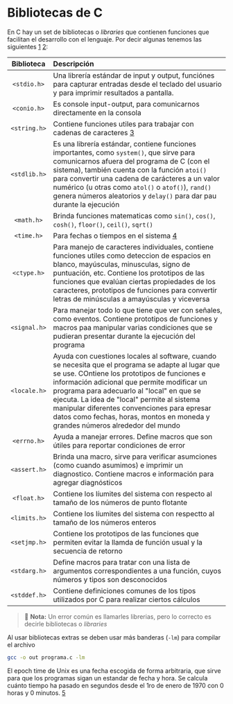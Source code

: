 # Bibliotecas de C

En C hay un set de bibliotecas o *libraries* que contienen funciones que facilitan el desarrollo con el lenguaje. Por decir algunas tenemos las siguientes [1] [2]:

| Biblioteca | Descripción |
| :---: | :--- |
| `<stdio.h>` | Una librería estándar de input y output, funciónes para capturar entradas desde el teclado del usuario y para imprimir resultados a pantalla. |
| `<conio.h>` | Es console input-output, para comunicarnos directamente en la consola |
| `<string.h>` | Contiene funciones utiles para trabajar con cadenas de caracteres [3] |
| `<stdlib.h>` | Es una librería estándar, contiene funciones importantes, como `system()`, que sirve para comunicarnos afuera del programa de C (con el sistema), también cuenta con la función `atoi()` para convertir una cadena de carácteres a un valor numérico (u otras como `atol()` o  `atof()`), `rand()` genera números aleatorios y `delay()` para dar pau durante la ejecución |
| `<math.h>` | Brinda funciones matematicas como `sin()`, `cos()`, `cosh()`, `floor()`, `ceil()`, `sqrt()` |
| `<time.h>` | Para fechas o tiempos en el sistema [4] |
| `<ctype.h>` | Para manejo de caracteres individuales, contiene funciones utiles como deteccion de espacios en blanco, mayúsculas, minusculas, signo de puntuación, etc. Contiene los prototipos de las funciones que evalúan ciertas propiedades de los caracteres, prototipos de funciones para convertir letras de minúsculas a amayúsculas y viceversa |
| `<signal.h>` | Para manejar todo lo que tiene que ver con señales, como eventos. Contiene prototipos de funciones y macros paa manipular varias condiciones que se pudieran presentar durante la ejecución del programa |
| `<locale.h>` | Ayuda con cuestiones locales al software, cuando se necesita que el programa se adapte al lugar que se use. COntiene los prototipos de funciones e información adicional que permite modificar un programa para adecuarlo al "local" en que se ejecuta. La idea de "local" permite al sistema manipular diferentes convenciones para epresar datos como fechas, horas, montos en moneda y grandes números alrededor del mundo |
| `<errno.h>` | Ayuda a manejar errores. Define macros que son útiles para reportar condiciones de error |
| `<assert.h>` | Brinda una macro, sirve para verificar asumciones (como cuando asumimos) e imprimir un diagnostico. Contiene macros e información para agregar diagnósticos |
| `<float.h>` | Contiene los líumites del sistema con respecto al tamaño de los números de punto flotante |
| `<limits.h>` | Contiene los líumites del sistema con respectto al tamaño de los números enteros |
| `<setjmp.h>` | Contiene los prototipos de las funciones que permiten evitar la llamda de función usual y la secuencia de retorno |
| `<stdarg.h>` | Define macros para tratar con una lista de argumentos correspondientes a una función, cuyos números y tipos son desconocidos |
| `<stddef.h>` | Contiene definiciones comunes de los tipos utilizados por C para realizar ciertos cálculos |

> 📝 **Nota:** Un error común es llamarles librerias, pero lo correcto es decirle bibliotecas o *libraries*

Al usar bibliotecas extras se deben usar más banderas (`-lm`) para compilar el archivo

```sh
gcc -o out programa.c -lm
```

El epoch time de Unix es una fecha escogida de forma arbitraria, que sirve para que los programas sigan un estandar de fecha y hora. Se calcula cuánto tiempo ha pasado en segundos desde el 1ro de enero de 1970 con 0 horas y 0 minutos. [5]

<!-- Referencias -->

[1]: <https://learn.microsoft.com/en-us/cpp/c-language/c-language-reference?view=msvc-170&viewFallbackFrom=vs-2019> "C Language Reference"
[2]: <https://devdocs.io/c/> "C Programming Language"
[3]: <https://www.tutorialspoint.com/c_standard_library/string_h.htm> "String.h"
[4]: <https://www.tutorialspoint.com/c_standard_library/time_h.htm> "Time.h"
[5]: <https://www.timeanddate.com/> "Time and date"
